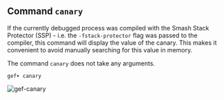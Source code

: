 ## Command `canary`

If the currently debugged process was compiled with the Smash Stack Protector (SSP) - i.e. the
`-fstack-protector` flag was passed to the compiler, this command will display the value of the
canary. This makes it convenient to avoid manually searching for this value in memory.

The command `canary` does not take any arguments.

```text
gef➤ canary
```

![gef-canary](https://i.imgur.com/kPmsod2.png)
